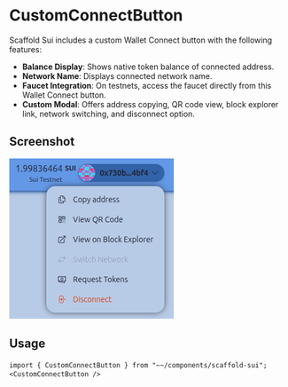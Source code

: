 # CustomConnectButton

Scaffold Sui includes a custom Wallet Connect button with the following features:

- **Balance Display**: Shows native token balance of connected address.
- **Network Name**: Displays connected network name.
- **Faucet Integration**: On testnets, access the faucet directly from this Wallet Connect button.
- **Custom Modal**: Offers address copying, QR code view, block explorer link, network switching, and disconnect option.

## Screenshot
![wallet button example](../../static/img/wallet.png)

## Usage
```tsx
import { CustomConnectButton } from "~~/components/scaffold-sui";
<CustomConnectButton />
```
